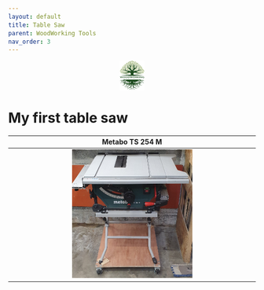 ```yaml
---
layout: default
title: Table Saw
parent: WoodWorking Tools
nav_order: 3
---
```

<center>
<img src="../media/Lignarius.png" width="10%" height="10%" align="middle"/>
</center>

# My first table saw

|                                Metabo TS 254 M                                |
|:-----------------------------------------------------------------------------:|
| <img alt="image" height="50%" src="/media/Metabo_TS_254_M.jpg" width="50%"/>  | 

